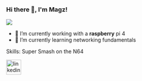 ### Hi there 👋, I'm Magz! 
![](https://i.ebayimg.com/00/s/Mjk2WDE2MDA=/z/ykcAAOSw8hxbLD7m/$_57.JPG?set_id=8800005007)

- 🔭 I’m currently working with a  **raspberry** pi 4
- 🌱 I’m currently learning networking fundamentals

Skills: Super Smash on the N64



[<img src='https://cdn.jsdelivr.net/npm/simple-icons@3.0.1/icons/linkedin.svg' alt='linkedin' height='40'>](https://www.linkedin.com/in/cmagalotti/)  

 


